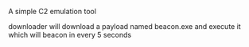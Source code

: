 A simple C2 emulation tool


downloader will download a payload named beacon.exe and execute it which will beacon in every 5 seconds 
